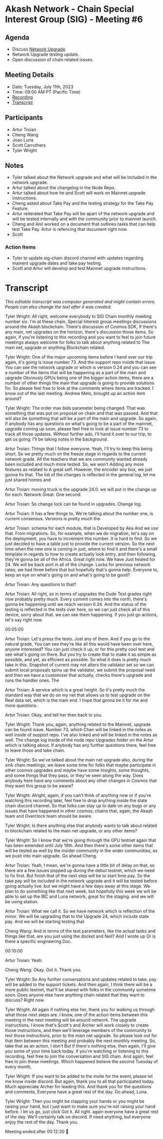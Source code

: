 
# Akash Network - Chain Special Interest Group (SIG) - Meeting #6

## Agenda

- Discuss [Network Upgrade](https://github.com/akash-network/support/issues/73).
- Network Upgrade testing update.
- Open discussion of chain related issues.

## Meeting Details

- Date: Tuesday, July 11th, 2023
- Time: 09:00 AM PT (Pacific Time)
- [Recording](https://sxisediwxnr2rnn2kq4dte3bkw2p7fsbg5h2fuc3tsrgimbgnfkq.arweave.net/ldEiDRa7Y6i1ulQ4OZNhVbT_lkE3T6LQW5yiZDAmaVU)
- [Transcript](#transcript)


## Participants

- Artur Troian
- Cheng Wang
- Joao Luna
- Scott Carruthers
- Tyler Wright


## Notes

- Tyler talked about the Network upgrade and what will be included in the network upgrade. 
- Artur talked about the changelog in the Node Repo.
- Artur talked about how he and Scott will work on Mainnet upgrade instructions. 
- Cheng asked about Take Pay and the testing strategy for the Take Pay Feature.
- Artur reiterated that Take Pay will be apart of the network upgrade and will be tested internally and with the community prior to mainnet launch.
- Cheng and Anil worked on a document that outlines tasks that can help test Take Pay. Artur is refencing that document right now.
- Scott 

### Action Items

- Tyler to update sig-chain discord channel with updates regarding mainent upgrade dates and take pay testing.
- Scott and Artur will develop and test Mainnet upgrade instructions.


# **Transcript**

_This editable transcript was computer generated and might contain errors. People can also change the text after it was created._

Tyler Wright: All right, welcome everybody to SIG Chain monthly meeting number six. I'm at these chain, Special Interest group meetings discussions around the Akash blockchain. There's discussion of Cosmos SDK, If there's any main, net upgrades on the horizon, there's discussion those items. So again, if you're listening to this recording and you want to feel to join future meetings always welcome for folks to talk about anything related to The main net, upgrade or anything Blockchain related.

Tyler Wright: One of the major upcoming items before I hand over our trip again, it's going is issue number 73. And the support repo inside that issue. You can see the network upgrade or which is version 0.24 and you can see a number of the items that will be happening as a part of the main and upgrade Obviously GPUs being one of the bigger action items, there are a number of other things the main that upgrade is going to provide solutions for. So please feel free to look at the comments where items are tracked. I know out of the last meeting. Andrew Melo, brought up an action item around?

Tyler Wright: The order max bids parameter being changed. That was something that was put on proposal on chain and that was passed. And that will also be something that will be a part of the main and upgrade. So again, if anybody has any questions on what's going to be a part of the mainnet, upgrade coming up soon, please feel free to look at issue number 73 to track all those updates. Without further ado, I'll hand it over to our trip, to get us going. I'll be taking notes in the background.

Artur Troian: Things that I follow everyone. Yeah, I'll try to keep this being short. So we pretty much on the freeze stage in regards to the current network grade. All the teachers that we are community wanted already been included and much more tested. So, we won't Adding any more features as related to A great self. However, the encoder any box, we just gonna fix that. The list of the changes is reflected in the general log, let me just shared homes and

Artur Troian: moving truck is the upgrade 24.0. we will put in the change up for each. Network Great. One second.

Artur Troian: So change lock can be found in upgrades. Change log.

Artur Troian: It has a few things to, We're talking about the number one, is current consensus. Versions is pretty much the

Artur Troian: schema for each module, that is Developed by Aka And we use that. From migrations. So, for example, when we do migration, let's say on the deployment, you have to increment this number. It is hard to find. So we just decided to have a table just to provide the current version. So the next time when the new one is coming in just, where to find it and there's a small template in regards to how to create actually look entry, and then following, they're gonna be all of the Africa. Great right now. We have Just healed for 24. We will be back port in all of the change. Locks for previous network rates, we had three before that but hopefully that's gonna help. Everyone to, keep an eye on what's going on and what's going to be good?

Artur Troian: Any questions to that?

Artur Troian: All right, so in terms of upgrades the Dude Test grades right now probably pretty much. Every commit comes into the north, there's gonna be happening until we reach version 0.24. And the status of the testing is reflected in the tests over here, so we can just check all of this device, sorry about that. we can see them happening. If you just go actions, let's say right now.

00:05:00

Artur Troian: Let's press the tests. Just any of them. And if you go to the natural grade, You can see they're like all this would have been over here, anyone interested? You can just check it up, or for this pretty cool test and see what's going on there. But you try to create that to make it as simple as possible, and yet, as efficient as possible. So what it does is pretty much take in this. Snapshot of current may not alters the validator set so we can submit local proposals spins up the validator, we submit the proposal need and then we have a customizer that actually, checks there's upgrade and runs the handler ones. The

Artur Troian: A service which is a great height. So it's pretty much the standard way that we do on my net that allows us to test upgrade on the Real data set, which is the main end. I hope that gonna be it for me and more questions.

Artur Troian: Okay, and tell her then back to you.

Tyler Wright: Thank you, again, anything related to the Mainnet, upgrade can be found issue. Number 73, which Chan will be linked in the notes as well inside of support repo. I've also linked and will be linked in the notes as well. The change log inside of the node repo Upgrades folder on the Artur which is talking about. If anybody has any further questions there, feel free to leave those and take chain.

Tyler Wright: So we've talked about the main net upgrade also, during the sink chain meetings, we leave some time for folks that maybe participate in other cosmos upgrades and maybe have some insights, some thoughts, and some things that they pass, or they've seen along the way. Does anybody here have any comments about any other changes in Cosmos that they want this group to be aware?

Tyler Wright: Alright, again, if you can't think of anything now or if you're watching this recording later, feel free to drop anything inside the state chain discord channel. So that folks can stay up to date on any bugs or any issues that have happened in other cosmos, chains that, again, the Akash team and Overclock team should be aware.

Tyler Wright: Is there anything else that anybody wants to talk about related to blockchain related to the main net upgrade, or any other items?

Tyler Wright: So I know that we're going through the GPU testnet again that has been extended until July 19th. And then there's some other items that will be tested as well by the insider community in the wider communities, as we push into main upgrade. Go ahead Cheng.

Artur Troian: Yeah, I mean, we're gonna have a little bit of delay on that, so there are a few issues popped up during the debut testnet, which we need to fix first. But finish that of the next step will be to start time pay. So the take pay will be included in the network upgrade and it will be tested before going actually live. but we might have a few days away at this stage. We plan to do something like that next week, but hopefully this week we will be able to set up the IBC and Luna network, great for the staging. and we will be using station.

Artur Troian: What we call it. So we have network which is reflection of the minor. We will be upgrading that to the Upgrade 24, which include state pay. And we will be starting testing that

Cheng Wang: And in terms of the test parameters, like the actual tasks and things like that, are you just using the docket and Neil? And I wrote up Or is there a specific engineering Doc.

00:10:00

Artur Troian: Yeah.

Cheng Wang: Okay. Got it. Thank you.

Tyler Wright: So Any further conversations and updates related to take, pay will be added to the support tickets. And then again, I think there will be a more public testnet, that'll be shared with folks in the community sometime soon. Does anyone else have anything chain related that they want to discuss? Right now.

Tyler Wright: All again if nothing else her, thank you for walking us through what those next steps are. I know, one of the action items between this meeting in the next meeting will be around network. The upgrade instructions. I know that's Scott's and Archer will work closely to create those instructions, and then we'll leverage members of the community to test those instructions, prior to the main net upgrade. So please look out for that item between this meeting and probably the next monthly meeting. So, take that as an action, I don't But if there's nothing else, then again, I'll give you some of your time back today. if you're watching or listening to this recording, feel free to join the conversation and SIG chain. And again, feel free to join these meetings. Which happened believe the second Tuesday of every month,

Tyler Wright: If you want to be added to the invite for the event, please let me know inside discord. But again, thank you to all that participated today. Much appreciate Archer for leading this. And thank you for the questions and comments, Everyone have a great rest of the day. Go ahead, Luna.

Tyler Wright: Then you might be clapping your hands or you might be raising your hand, but I just want to make sure you're not raising your hand before. I let us go, just click Got it. All right. again everyone have a great rest of the day. We'll certainly talk on discord. If need anything, but everyone enjoy the rest of the day. Thank you.

Meeting ended after 00:12:30 👋

